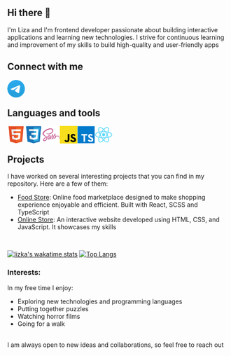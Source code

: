 ## Hi there 👋

I'm Liza and I'm frontend developer passionate about building interactive applications and learning new technologies. I strive for continuous learning and improvement of my skills to build high-quality and user-friendly apps

## Connect with me
[<img align='left' alt='telegram' width='40px' src='https://github.com/LizKa2091/LizKa2091/raw/main/Telegram.svg' title='@lizka2091'/>](https://t.me/lizka2091)

<br />
<br />

## Languages and tools
<p align="left">
    <img align='left' alt='html5' width='40px' height='40' src='https://github.com/LizKa2091/LizKa2091/raw/main/Html5.svg' title='HTML'/>
    <img align='left' alt='css' width='40px' height='40' src='https://github.com/LizKa2091/LizKa2091/raw/main/Css3.svg' title='CSS'/>
    <img align='left' alt='scss/sass' width='40px' height='40' src='https://github.com/LizKa2091/LizKa2091/raw/main/Sass.svg' title='SCSS/SASS'/>
    <img align='left' alt='javascript' width='40px' height='40' src='https://github.com/LizKa2091/LizKa2091/raw/main/Javascript.svg' title='JavaScript'/>
    <img align='left' alt='typescript' width='40px' height='40' src='https://github.com/LizKa2091/LizKa2091/raw/main/Typescript.svg' title='TypeScript'/>
    <img align='left' alt='react' width='40px' height='40' src='https://github.com/LizKa2091/LizKa2091/raw/main/React.svg' title='React'/>
</p>
<br />
<br />

## Projects
I have worked on several interesting projects that you can find in my repository. Here are a few of them:
- [Food Store](https://github.com/LizKa2091/food-store): Online food marketplace designed to make shopping experience enjoyable and efficient. Built with React, SCSS and TypeScript
- [Online Store](https://github.com/LizKa2091/online-store): An interactive website developed using HTML, CSS, and JavaScript. It showcases my skills
<br />

[![lizka's wakatime stats](https://github-readme-stats.vercel.app/api/wakatime?username=lizka2091)](https://github.com/anuraghazra/github-readme-stats)
[![Top Langs](https://github-readme-stats.vercel.app/api/top-langs/?username=LizKa2091&layout=compact)](https://github.com/anuraghazra/github-readme-stats)

### Interests:
In my free time I enjoy:
- Exploring new technologies and programming languages
- Putting together puzzles
- Watching horror films
- Going for a walk
<br />
I am always open to new ideas and collaborations, so feel free to reach out
